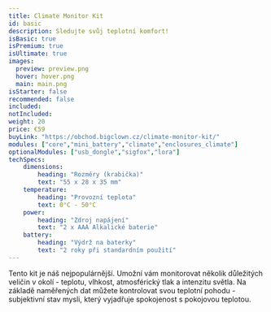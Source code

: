 ```yaml
---
title: Climate Monitor Kit
id: basic
description: Sledujte svůj teplotní komfort!
isBasic: true
isPremium: true
isUltimate: true
images:
  preview: preview.png
  hover: hover.png
  main: main.png
isStarter: false
recommended: false
included:
notIncluded:
weight: 20
price: €59
buyLink: "https://obchod.bigclown.cz/climate-monitor-kit/"
modules: ["core","mini_battery","climate","enclosures_climate"]
optionalModules: ["usb_dongle","sigfox","lora"]
techSpecs:
    dimensions:
        heading: "Rozměry (krabička)"
        text: "55 x 28 x 35 mm"
    temperature:
        heading: "Provozní teplota"
        text: 0°C - 50°C
    power:
        heading: "Zdroj napájení"
        text: "2 x AAA Alkalické baterie"
    battery:
        heading: "Výdrž na baterky"
        text: "2 roky při standardním použití"
---
```


Tento kit je náš nejpopulárnější. Umožní vám monitorovat několik důležitých veličin v okolí - teplotu, vlhkost, atmosférický tlak a intenzitu světla. Na základě naměřených dat můžete kontrolovat svou teplotní pohodu - subjektivní stav mysli, který vyjadřuje spokojenost s&nbsp;pokojovou teplotou.
